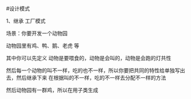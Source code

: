 #设计模式

1、继承 工厂模式

 场景：你要开发一个动物园

 动物园里有鸡、鸭、鹅、老虎 等

 其中你可以先定义 动物是要喂食的，动物是会叫的，动物是会跑的灯共性

 然后每一个动物的叫不一样，吃的也不一样，所以你要把共同的特性给单独写出去，然后继承下来 在根据叫的不一样，吃的不一样去分配不一样的方法


 然后动物园有一群鸡，所以在用子类生成